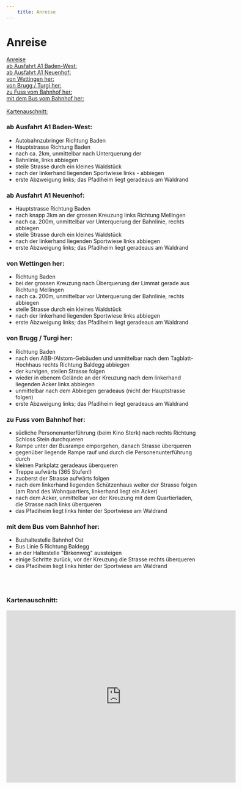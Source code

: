 ```yaml
---
    title: Anreise
---
```


# Anreise

[Anreise](#anreise) <br>
[ab Ausfahrt A1 Baden-West:](#ab-ausfahrt-a1-baden-west) <br>
[ab Ausfahrt A1 Neuenhof:](#ab-ausfahrt-a1-neuenhof) <br>
[von Wettingen her:](#von-wettingen-her) <br>
[von Brugg / Turgi her:](#von-brugg--turgi-her) <br>
[zu Fuss vom Bahnhof her:](#zu-fuss-vom-bahnhof-her) <br>
[mit dem Bus vom Bahnhof her:](#mit-dem-bus-vom-bahnhof-her)
<br>
<br>
[Kartenauschnitt:](#kartenauschnitt)

### ab Ausfahrt A1 Baden-West:
- Autobahnzubringer Richtung Baden
- Hauptstrasse Richtung Baden
- nach ca. 2km, unmittelbar nach Unterquerung der
- Bahnlinie, links abbiegen
- steile Strasse durch ein kleines Waldstück
- nach der linkerhand liegenden Sportwiese links - abbiegen
- erste Abzweigung links; das Pfadiheim liegt geradeaus am Waldrand

### ab Ausfahrt A1 Neuenhof:
- Hauptstrasse Richtung Baden
- nach knapp 3km an der grossen Kreuzung links Richtung Mellingen
- nach ca. 200m, unmittelbar vor Unterquerung der Bahnlinie, rechts abbiegen
- steile Strasse durch ein kleines Waldstück
- nach der linkerhand liegenden Sportwiese links abbiegen
- erste Abzweigung links; das Pfadiheim liegt geradeaus am Waldrand

### von Wettingen her:
- Richtung Baden
- bei der grossen Kreuzung nach Überquerung der Limmat gerade aus Richtung Mellingen
- nach ca. 200m, unmittelbar vor Unterquerung der Bahnlinie, rechts abbiegen
- steile Strasse durch ein kleines Waldstück
- nach der linkerhand liegenden Sportwiese links abbiegen
- erste Abzweigung links; das Pfadiheim liegt geradeaus am Waldrand
  
### von Brugg / Turgi her:
- Richtung Baden
- nach den ABB-/Alstom-Gebäuden und unmittelbar nach dem Tagblatt-Hochhaus rechts Richtung Baldegg abbiegen
- der kurvigen, steilen Strasse folgen
- wieder in ebenem Gelände an der Kreuzung nach dem linkerhand liegenden Acker links abbiegen
- unmittelbar nach dem Abbiegen geradeaus (nicht der Hauptstrasse folgen)
- erste Abzweigung links; das Pfadiheim liegt geradeaus am Waldrand
 
### zu Fuss vom Bahnhof her:
- südliche Personenunterführung (beim Kino Sterk) nach rechts Richtung Schloss Stein durchqueren
- Rampe unter der Busrampe emporgehen, danach Strasse überqueren
- gegenüber liegende Rampe rauf und durch die Personenunterführung durch
- kleinen Parkplatz geradeaus überqueren
- Treppe aufwärts (365 Stufen!)
- zuoberst der Strasse aufwärts folgen
- nach dem linkerhand liegenden Schützenhaus weiter der Strasse folgen (am Rand des Wohnquartiers, linkerhand liegt ein Acker)
- nach dem Acker, unmittelbar vor der Kreuzung mit dem Quartierladen, die Strasse nach links überqueren
- das Pfadiheim liegt links hinter der Sportwiese am Waldrand

### mit dem Bus vom Bahnhof her:
- Bushaltestelle Bahnhof Ost
- Bus Linie 5 Richtung Baldegg
- an der Haltestelle "Birkenweg" aussteigen
- einige Schritte zurück, vor der Kreuzung die Strasse rechts überqueren
- das Pfadiheim liegt links hinter der Sportwiese am Waldrand

<br>
<br>

### Kartenauschnitt:

<!-- https://map.geo.admin.ch/mobile.html?lang=en&topic=ech&bgLayer=ch.swisstopo.pixelkarte-farbe&layers=ch.swisstopo.zeitreihen,ch.bfs.gebaeude_wohnungs_register,ch.bav.haltestellen-oev,ch.swisstopo.swisstlm3d-wanderwege,ch.astra.wanderland-sperrungen_umleitungen,KML%7C%7Chttps:%2F%2Fpublic.geo.admin.ch%2Fapi%2Fkml%2Ffiles%2FEdD6WAYpQgK0kCgV5uoqRQ&layers_opacity=1,1,1,0.8,0.8,1&layers_visibility=false,false,false,false,false,true&layers_timestamp=18641231,,,,,&E=2660318.87&N=1264512.77&zoom=4 -->
<iframe src='https://map.geo.admin.ch/embed.html?lang=en&topic=ech&bgLayer=ch.swisstopo.pixelkarte-farbe&layers=ch.swisstopo.zeitreihen,ch.bfs.gebaeude_wohnungs_register,ch.bav.haltestellen-oev,ch.swisstopo.swisstlm3d-wanderwege,ch.astra.wanderland-sperrungen_umleitungen,KML%7C%7Chttps:%2F%2Fpublic.geo.admin.ch%2Fapi%2Fkml%2Ffiles%2FEdD6WAYpQgK0kCgV5uoqRQ&layers_opacity=1,1,1,0.8,0.8,1&layers_visibility=false,false,false,false,false,true&layers_timestamp=18641231,,,,,&E=2664835.84&N=1257950.26&zoom=6' width='600' height='450' frameborder='0' style='border:0' allow='geolocation'></iframe>
